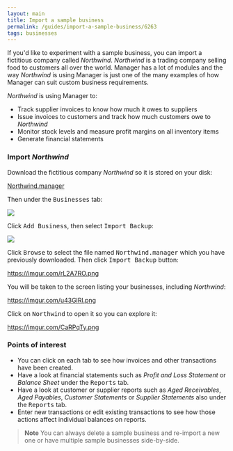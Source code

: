 ```yaml
---
layout: main
title: Import a sample business
permalink: /guides/import-a-sample-business/6263
tags: businesses
---
```

If you'd like to experiment with a sample business, you can import a fictitious company called *Northwind*. *Northwind* is a trading company selling food to customers all over the world. Manager has a lot of modules and the way *Northwind* is using Manager is just one of the many examples of how Manager can suit custom business requirements.

*Northwind* is using Manager to:

- Track supplier invoices to know how much it owes to suppliers
- Issue invoices to customers and track how much customers owe to *Northwind*
- Monitor stock levels and measure profit margins on all inventory items
- Generate financial statements

### Import _Northwind_

Download the fictitious company *Northwind* so it is stored on your disk:

<a class="attachment" href="https://mngr.s3.amazonaws.com/Northwind.manager">Northwind.manager</a>

Then under the <kbd>Businesses</kbd> tab:

<img src='/uploads/manager1/original/2X/6/69be8874bada73dee295cdd9d9721e7577412b8c.png'>

Click <kbd>Add Business</kbd>, then select <kbd>Import Backup</kbd>:

<img src='/uploads/manager1/original/2X/3/33989406c9b0262cbf65a5db65d257124d30ff6a.png'>

Click <kbd>Browse</kbd> to select the file named <kbd>Northwind.manager</kbd> which you have previously downloaded. Then click <kbd>Import Backup</kbd> button:

https://imgur.com/rL2A7RO.png

You will be taken to the screen listing your businesses, including *Northwind*:

https://imgur.com/u43GlRl.png

Click on <kbd>Northwind</kbd> to open it so you can explore it:

https://imgur.com/CaRPqTy.png

### Points of interest

- You can click on each tab to see how invoices and other transactions have been created.
- Have a look at financial statements such as *Profit and Loss Statement* or *Balance Sheet* under the <kbd>Reports</kbd> tab.
- Have a look at customer or supplier reports such as *Aged Receivables*, *Aged Payables*, *Customer Statements* or *Supplier Statements* also under the <kbd>Reports</kbd> tab.
- Enter new transactions or edit existing transactions to see how those actions affect individual balances on reports.

> **Note**
You can always delete a sample business and re-import a new one or have multiple sample businesses side-by-side.